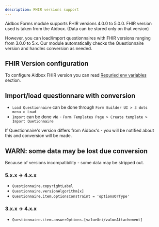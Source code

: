 ```yaml
---
description: FHIR versions support
---
```


Aidbox Forms module supports FHIR versions 4.0.0 to 5.0.0.
FHIR version used is taken from the Aidbox. (Data can be stored only on that version)

However, you can load/import questionnaires with FHIR versions ranging from 3.0.0 to 5.x. 
Our module automatically checks the Questionnaire version and handles conversion as needed.


## FHIR Version configuration

To configure Aidbox FHIR version you can read [Requried env variables](reference/configuration/environment-variables/aidbox-required-environment-variables#aidbox_fhir_version) section.


## Import/load questionnare with conversion

- `Load Questionnaire` can be done through `Form Builder UI > 3 dots menu > Load`
- `Import` can be done via - `Form Templates Page > Create template > Import Quetionnaire` 

If Questionnaire's version differs from Aidbox's - you will be notified about this and conversion will be made.

## WARN: some data may be lost due conversion

Because of versions incompatibility - some data may be stripped out.

### 5.x.x -> 4.x.x

-  `Questionnaire.copyrightLabel` 
-  `Questionnaire.versionAlgorithm[x]` 
-  `Questionnaire.item.optionsConstraint = 'optionsOrType'` 

### 3.x.x -> 4.x.x

-  `Questionnaire.item.answerOptions.[valueUri/valueAttachement]` 
